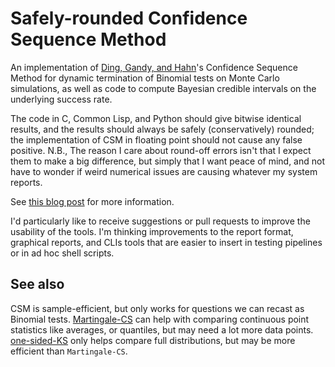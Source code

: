 Safely-rounded Confidence Sequence Method
=========================================

An implementation of [Ding, Gandy, and Hahn](https://arxiv.org/abs/1611.01675)'s
Confidence Sequence Method for dynamic termination of Binomial tests on
Monte Carlo simulations, as well as code to compute Bayesian credible
intervals on the underlying success rate.

The code in C, Common Lisp, and Python should give bitwise identical
results, and the results should always be safely (conservatively)
rounded; the implementation of CSM in floating point should not cause
any false positive. N.B., The reason I care about round-off errors
isn't that I expect them to make a big difference, but simply that I
want peace of mind, and not have to wonder if weird numerical issues
are causing whatever my system reports.

See [this blog post](https://www.pvk.ca/Blog/2018/07/06/testing-slo-type-properties-with-the-confidence-sequence-method/) for more information.

I'd particularly like to receive suggestions or pull requests to
improve the usability of the tools. I'm thinking improvements to the
report format, graphical reports, and CLIs tools that are easier to
insert in testing pipelines or in ad hoc shell scripts.

See also
--------

CSM is sample-efficient, but only works for questions we can recast as
Binomial tests.
[Martingale-CS](https://github.com/pkhuong/martingale-cs) can help
with comparing continuous point statistics like averages, or
quantiles, but may need a lot more data points.
[one-sided-KS](https://github.com/pkhuong/one-sided-ks) only helps
compare full distributions, but may be more efficient than
`Martingale-CS`.
